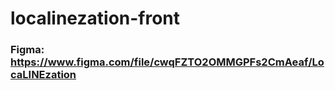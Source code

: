 ﻿# localinezation-front
### Figma: https://www.figma.com/file/cwqFZTO2OMMGPFs2CmAeaf/LocaLINEzation
